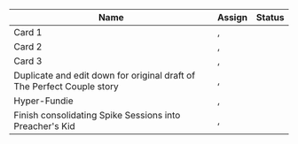 ﻿Name|Assign|Status
-|-|-|
Card 1|,
Card 2|,
Card 3|,
Duplicate and edit down for original draft of The Perfect Couple story|,
Hyper-Fundie|,
Finish consolidating Spike Sessions into Preacher's Kid|,